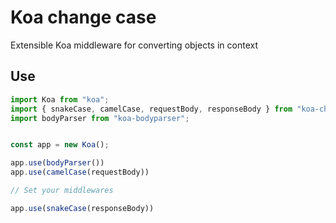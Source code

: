 # Koa change case
Extensible Koa middleware for converting objects in context

## Use
```typescript
import Koa from "koa";
import { snakeCase, camelCase, requestBody, responseBody } from "koa-change-case";
import bodyParser from "koa-bodyparser";


const app = new Koa();

app.use(bodyParser())
app.use(camelCase(requestBody))

// Set your middlewares

app.use(snakeCase(responseBody))

```
